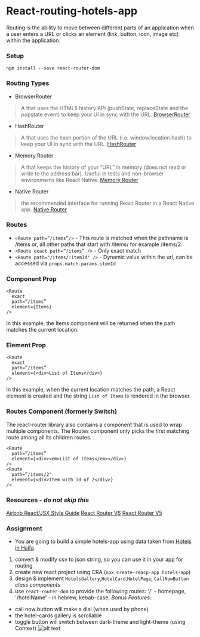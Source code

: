 # React-routing-hotels-app
Routing is the ability to move between different parts of an application when a user enters a URL or clicks an element (link, button, icon, image etc) within the application.

### Setup
`npm install --save react-router-dom`

### Routing Types
* BrowserRouter
> A <Router> that uses the HTML5 history API (pushState, replaceState and the popstate event) to keep your UI in sync with the URL.
[BrowserRouter](https://reactrouter.com/docs/en/v6/api#browserrouter)
* HashRouter
> A <Router> that uses the hash portion of the URL (i.e. window.location.hash) to keep your UI in sync with the URL.
[HashRouter](https://reactrouter.com/docs/en/v6/api#hashrouter)
* Memory Router
> A <Router> that keeps the history of your “URL” in memory (does not read or write to the address bar). Useful in tests and non-browser environments like React Native.
[Memory Router](https://v5.reactrouter.com/web/api/MemoryRouter)
* Native Router
> the recommended interface for running React Router in a React Native app.
[Native Router](https://reactrouter.com/docs/en/v6/api#hashrouter)

### Routes
* `<Route path=”/items”/>` - This route is matched when the pathname is /items or, all other paths that start with /items/ for example /items/2.
* `<Route exact path=”/items” />` - Only exact match
* `<Route path="/items/:itemId" />` - Dynamic value within the url, can be accessed via `props.match.params.itemId`

### Component Prop
```
<Route 
  exact 
  path=”/items” 
  element={Items}
/>
```
In this example, the Items component will be returned when the path matches the current location.


### Element Prop
```
<Route 
  exact 
  path=”/items” 
  element={<div>List of Items</div>}
/>
```
In this example, when the current location matches the path, a React element is created and the string `List of Items` is rendered in the browser.

### Routes Component (formerly Switch)
The react-router library also contains a <Routes/> component that is used to wrap multiple <Route/> components. The Routes component only picks the first matching route among all its children routes.
```
<Route 
  path=”/items” 
  element={<div><em>List of items</em></div>}
/>
<Route
  path=”/items/2" 
  element={<div>Item with id of 2</div>}
/>
```

### Resources - *do not skip this*
[Airbnb React/JSX Style Guide](https://github.com/airbnb/javascript/tree/master/react#naming)
[React Router V6](https://reactrouter.com/docs/en/v6)
[React Router V5](https://v5.reactrouter.com/web)


### Assignment
* You are going to build a simple hotels-app using data taken from [Hotels in Haifa](https://data.gov.il/dataset/https-www-haifa-muni-il-informationcity-pages-databasespublic-aspx)
1) convert & modify csv to json string, so you can use it in your app for routing
2) create new react project using CRA (`npx create-reacp-app hotels-app`)
3) design & implement `HotelsGallery`,`HotelCard`,`HotelPage`, `CallNowButton` *class components*
4) use `react-router-dom` to provide the following routes: '/' - homepage, '/hotelName' - in hebrew, kebab-case,
   *Bonus Features*:
* call now button will make a dial (when used by phone)
* the hotel-cards gallery is scrollable
* toggle button will switch between dark-theme and light-theme (using Context)
  ![alt text](./wireframe_hotels.png "Hotels App Mockup")
